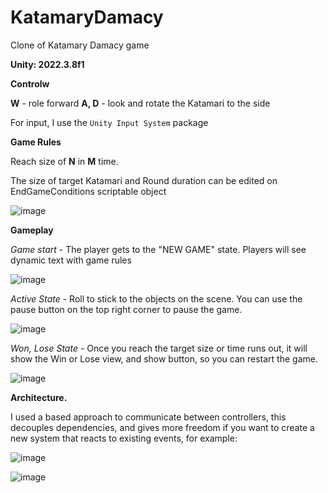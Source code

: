 # KatamaryDamacy
 
Clone of Katamary Damacy game

**Unity: 2022.3.8f1**

**Controlw**

**W** - role forward
**A, D** - look and rotate the Katamari to the side

For input, I use the `Unity Input System` package

**Game Rules**

Reach size of **N** in **M** time. 

 The size of target Katamari and Round duration can be edited on EndGameConditions scriptable object

![image](https://github.com/VladimirStefaniuk/KatamaryDamacy/assets/10983669/afbcb623-316f-4b8f-965a-c9cbc999656a)

**Gameplay**


_Game start_ - The player gets to the "NEW GAME" state. Players will see dynamic text with game rules 

![image](https://github.com/VladimirStefaniuk/KatamaryDamacy/assets/10983669/46e8d4af-cf31-4dd1-b7fb-6bfe47e43f9e)


_Active State_ - Roll to stick to the objects on the scene. You can use the pause button on the top right corner to pause the game.

![image](https://github.com/VladimirStefaniuk/KatamaryDamacy/assets/10983669/592857b7-0844-4ff4-8122-0db864765a99)


_Won, Lose State_ - Once you reach the target size or time runs out, it will show the Win or Lose view, and show button, so you can restart the game. 

![image](https://github.com/VladimirStefaniuk/KatamaryDamacy/assets/10983669/739d63af-3cbe-40d4-a6fb-1948628d905d)


**Architecture.** 

I used a based approach to communicate between controllers, this decouples dependencies, and gives more freedom if you want to create a new system that reacts to existing events, for example:

![image](https://github.com/VladimirStefaniuk/KatamaryDamacy/assets/10983669/f80eb346-fd15-4a5f-b5f8-9c49224bc568)

![image](https://github.com/VladimirStefaniuk/KatamaryDamacy/assets/10983669/7042acb6-9837-4b93-983a-609faaccfade)

